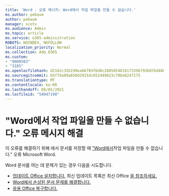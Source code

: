 ```yaml
---
title: 'Word - 오류 메시지: Word에서 작업 파일을 만들 수 없습니다.'
ms.author: pebaum
author: pebaum
manager: scotv
ms.audience: Admin
ms.topic: article
ms.service: o365-administration
ROBOTS: NOINDEX, NOFOLLOW
localization_priority: Normal
ms.collection: Adm_O365
ms.custom:
- "9000583"
- "3185"
ms.openlocfilehash: d2162c35b199ea66703f6d8c260585481617339b793b07bd4800f3125f942dd5
ms.sourcegitcommit: b5f7da89a650d2915dc652449623c78be6247175
ms.translationtype: MT
ms.contentlocale: ko-KR
ms.lasthandoff: 08/05/2021
ms.locfileid: "54047190"
---
```

# <a name="resolve-the-word-could-not-create-the-work-file-error-message"></a>"Word에서 작업 파일을 만들 수 없습니다." 오류 메시지 해결

이 오류를 해결하기 위해 에서 문서를 저장할 때 ["Word에서](https://docs.microsoft.com/office/troubleshoot/word/word-could-not-create-the-work-file)작업 파일을 만들 수 없습니다." 오류 Microsoft Word.

Word 문서를 여는 데 문제가 있는 경우 다음을 시도합니다.

- [업데이트 Office 설치합니다.](https://support.office.com/article/2ab296f3-7f03-43a2-8e50-46de917611c5) 최신 업데이트 목록은 최신 Office [을 참조하세요.](https://docs.microsoft.com/officeupdates/office-updates-msi)
- [Word에서 손상된 문서 문제를 해결합니다.](https://docs.microsoft.com/office/troubleshoot/word/damaged-documents-in-word)
- [응용 Office 복구합니다.](https://support.office.com/Article/Repair-an-Office-application-7821d4b6-7c1d-4205-aa0e-a6b40c5bb88b)
